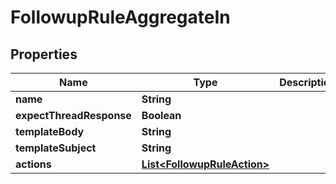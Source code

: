 

# FollowupRuleAggregateIn


## Properties

| Name | Type | Description | Notes |
|------------ | ------------- | ------------- | -------------|
|**name** | **String** |  |  [optional] |
|**expectThreadResponse** | **Boolean** |  |  [optional] |
|**templateBody** | **String** |  |  [optional] |
|**templateSubject** | **String** |  |  [optional] |
|**actions** | [**List&lt;FollowupRuleAction&gt;**](FollowupRuleAction.md) |  |  [optional] |



